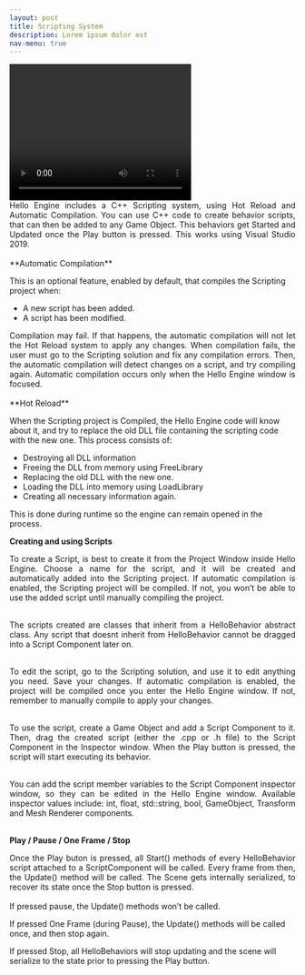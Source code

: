 ```yaml
---
layout: post
title: Scripting System
description: Lorem ipsum dolor est
nav-menu: true
---
```


<video width="320" height="240" controls>
  <source src="assets/videos/HelloEngineDemo.mp4" type="video/mp4">
  Your browser does not support the video tag.
</video>

<div style="text-align: justify;">Hello Engine includes a C++ Scripting system, using Hot Reload and Automatic Compilation. You can use C++ code to create behavior scripts, that can then be added to any Game Object. This behaviors get Started and Updated once the Play button is pressed.
This works using Visual Studio 2019.</div><br>
**Automatic Compilation**  

This is an optional feature, enabled by default, that compiles the Scripting project when:

* A new script has been added.
* A script has been modified.

<div style="text-align: justify;">Compilation may fail. If that happens, the automatic compilation will not let the Hot Reload system to apply any changes. When compilation fails, the user must go to the Scripting solution and fix any compilation errors. Then, the automatic compilation will detect changes on a script, and try compiling again. Automatic compilation occurs only when the Hello Engine window is focused.</div><br>
**Hot Reload** 

When the Scripting project is Compiled, the Hello Engine code will know about it, and try to replace the old DLL file containing the scripting code with the new one. This process consists of:
* Destroying all DLL information
* Freeing the DLL from memory using FreeLibrary
* Replacing the old DLL with the new one.
* Loading the DLL into memory using LoadLibrary
* Creating all necessary information again.

This is done during runtime so the engine can remain opened in the process.

**Creating and using Scripts** 

<div style="text-align: justify;">To create a Script, is best to create it from the Project Window inside Hello Engine. Choose a name for the script, and it will be created and automatically added into the Scripting project.
If automatic compilation is enabled, the Scripting project will be compiled. If not, you won’t be able to use the added script until manually compiling the project.<br><br>

The scripts created are classes that inherit from a HelloBehavior abstract class. Any script that doesnt inherit from HelloBehavior cannot be dragged into a Script Component later on.<br><br>

To edit the script, go to the Scripting solution, and use it to edit anything you need. Save your changes. If automatic compilation is enabled, the project will be compiled once you enter the Hello Engine window. If not, remember to manually compile to apply your changes.<br><br>

To use the script, create a Game Object and add a Script Component to it. Then, drag the created script (either the .cpp or .h file) to the Script Component in the Inspector window. When the Play button is pressed, the script will start executing its behavior.<br><br>

You can add the script member variables to the Script Component inspector window, so they can be edited in the Hello Engine window. Available inspector values include: int, float, std::string, bool, GameObject, Transform and Mesh Renderer components. </div><br>
**Play / Pause / One Frame / Stop** 

<div style="text-align: justify;">Once the Play buton is pressed, all Start() methods of every HelloBehavior script attached to a ScriptComponent will be called. Every frame from then, the Update() method will be called. 
The Scene gets internally serialized, to recover its state once the Stop button is pressed.</div><br>
If pressed pause, the Update() methods won’t be called.

If pressed One Frame (during Pause), the Update() methods will be called once, and then stop again.

If pressed Stop, all HelloBehaviors will stop updating and the scene will serialize to the state prior to pressing the Play button.

